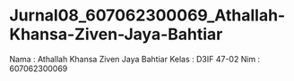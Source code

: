 # Jurnal08_607062300069_Athallah-Khansa-Ziven-Jaya-Bahtiar
Nama : Athallah Khansa Ziven Jaya Bahtiar
Kelas : D3IF 47-02
Nim : 607062300069
